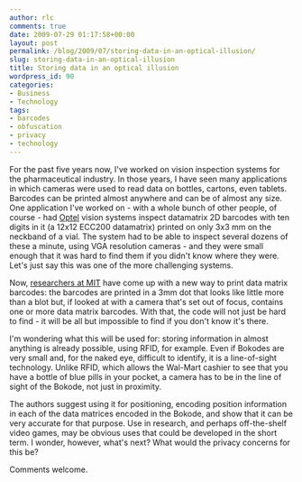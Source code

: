 ```yaml
---
author: rlc
comments: true
date: 2009-07-29 01:17:58+00:00
layout: post
permalink: /blog/2009/07/storing-data-in-an-optical-illusion/
slug: storing-data-in-an-optical-illusion
title: Storing data in an optical illusion
wordpress_id: 90
categories:
- Business
- Technology
tags:
- barcodes
- obfuscation
- privacy
- technology
---
```


For the past five years now, I've worked on vision inspection systems for the pharmaceutical industry. In those years, I have seen many applications in which cameras were used to read data on bottles, cartons, even tablets. Barcodes can be printed almost anywhere and can be of almost any size. One application I've worked on - with a whole bunch of other people, of course - had [Optel](http://www.optelvision.com) vision systems inspect datamatrix 2D barcodes with ten digits in it (a 12x12 ECC200 datamatrix) printed on only 3x3 mm on the neckband of a vial. The system had to be able to inspect several dozens of these a minute, using VGA resolution cameras - and they were small enough that it was hard to find them if you didn't know where they were.
Let's just say this was one of the more challenging systems.

Now, [researchers at MIT](http://web.archive.org/web/20150410133041/http://web.media.mit.edu/%7Eankit/bokode/) have come up with a new way to print data matrix barcodes: the barcodes are printed in a 3mm dot that looks like little more than a blot but, if looked at with a camera that's set out of focus, contains one or more data matrix barcodes. With that, the code will not just be hard to find - it will be all but impossible to find if you don't know it's there.

I'm wondering what this will be used for: storing information in almost anything is already possible, using RFID, for example. Even if Bokodes are very small and, for the naked eye, difficult to identify, it is a line-of-sight technology. Unlike RFID, which allows the Wal-Mart cashier to see that you have a bottle of blue pills in your pocket, a camera has to be in the line of sight of the Bokode, not just in proximity.

The authors suggest using it for positioning, encoding position information in each of the data matrices encoded in the Bokode, and show that it can be very accurate for that purpose. Use in research, and perhaps off-the-shelf video games, may be obvious uses that could be developed in the short term. I wonder, however, what's next? What would the privacy concerns for this be?

Comments welcome.
